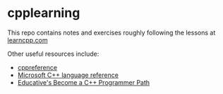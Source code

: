# cpplearning
This repo contains notes and exercises roughly following the lessons at [learncpp.com](https://www.learncpp.com/)

Other useful resources include:
- [cppreference](https://en.cppreference.com/w/)
- [Microsoft C++ language reference](https://learn.microsoft.com/en-us/cpp/cpp/welcome-back-to-cpp-modern-cpp?view=msvc-170)
- [Educative's Become a C++ Programmer Path](https://www.educative.io/path/cpp-for-programmers)